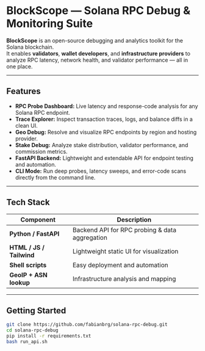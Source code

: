 # BlockScope — Solana RPC Debug & Monitoring Suite

**BlockScope** is an open-source debugging and analytics toolkit for the Solana blockchain.  
It enables **validators**, **wallet developers**, and **infrastructure providers** to analyze RPC latency, network health, and validator performance — all in one place.

---

## Features

- **RPC Probe Dashboard:** Live latency and response-code analysis for any Solana RPC endpoint.  
- **Trace Explorer:** Inspect transaction traces, logs, and balance diffs in a clean UI.  
- **Geo Debug:** Resolve and visualize RPC endpoints by region and hosting provider.  
- **Stake Debug:** Analyze stake distribution, validator performance, and commission metrics.  
- **FastAPI Backend:** Lightweight and extendable API for endpoint testing and automation.  
- **CLI Mode:** Run deep probes, latency sweeps, and error-code scans directly from the command line.

---

## Tech Stack

| Component | Description |
|------------|--------------|
| **Python / FastAPI** | Backend API for RPC probing & data aggregation |
| **HTML / JS / Tailwind** | Lightweight static UI for visualization |
| **Shell scripts** | Easy deployment and automation |
| **GeoIP + ASN lookup** | Infrastructure analysis and mapping |

---

##  Getting Started

```bash
git clone https://github.com/fabianbrg/solana-rpc-debug.git
cd solana-rpc-debug
pip install -r requirements.txt
bash run_api.sh

